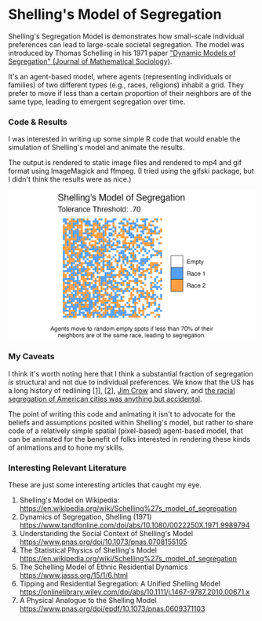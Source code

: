 # Shelling's Model of Segregation

Shelling's Segregation Model is demonstrates how small-scale individual preferences can lead to large-scale societal segregation. The model was introduced by Thomas Schelling in his 1971 paper ["Dynamic Models of Segregation" (Journal of Mathematical Sociology)](https://www.tandfonline.com/doi/abs/10.1080/0022250X.1971.9989794).

It's an agent-based model, where agents (representing individuals or families) of two different types (e.g., races, religions) inhabit a grid. They prefer to move if less than a certain proportion of their neighbors are of the same type, leading to emergent segregation over time.

### Code & Results 

I was interested in writing up some simple R code that would enable the simulation of Shelling's model and animate the results. 

The output is rendered to static image files and rendered to mp4 and gif format using ImageMagick and ffmpeg. (I tried using the gifski package, but I didn't think the results were as nice.)

![gif output showing how segregation results over time (animated) with cells (blue and orange) labeled race 1 and race 2](shelling_model.gif)

### My Caveats 

I think it's worth noting here that I think a substantial fraction of segregation *is* structural and not due to individual preferences.  We know that the US has a long history of redlining [[1]](https://ncrc.org/holc-health/), [[2]](https://www.theguardian.com/us-news/2022/mar/09/redlining-air-pollution-us-cities), [Jim Crow](https://en.wikipedia.org/wiki/Jim_Crow_laws) and slavery, and [the racial segregation of American cities was anything but accidental](https://www.smithsonianmag.com/history/how-federal-government-intentionally-racially-segregated-american-cities-180963494/). 

The point of writing this code and animating it isn't to advocate for the beliefs and assumptions posited within Shelling's model, but rather to share code of a relatively simple spatial (pixel-based) agent-based model, that can be animated for the benefit of folks interested in rendering these kinds of animations and to hone my skills. 

### Interesting Relevant Literature

These are just some interesting articles that caught my eye. 

  1. Shelling's Model on Wikipedia: <https://en.wikipedia.org/wiki/Schelling%27s_model_of_segregation>
  2. Dynamics of Segregation, Shelling (1971) <https://www.tandfonline.com/doi/abs/10.1080/0022250X.1971.9989794>
  3. Understanding the Social Context of Shelling's Model <https://www.pnas.org/doi/10.1073/pnas.0708155105>
  4. The Statistical Physics of Shelling's Model <https://en.wikipedia.org/wiki/Schelling%27s_model_of_segregation>
  5. The Schelling Model of Ethnic Residential Dynamics <https://www.jasss.org/15/1/6.html>
  6. Tipping and Residential Segregation: A Unified Shelling Model <https://onlinelibrary.wiley.com/doi/abs/10.1111/j.1467-9787.2010.00671.x>
  7. A Physical Analogue to the Shelling Model <https://www.pnas.org/doi/epdf/10.1073/pnas.0609371103>
